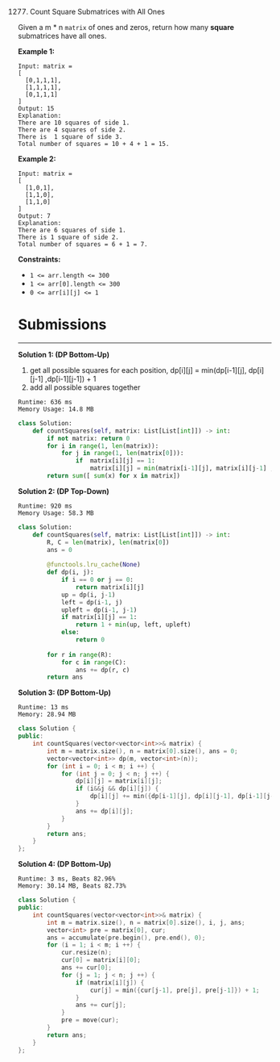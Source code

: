 1277. Count Square Submatrices with All Ones

Given a m * n `matrix` of ones and zeros, return how many **square** submatrices have all ones.

 

**Example 1:**
```
Input: matrix =
[
  [0,1,1,1],
  [1,1,1,1],
  [0,1,1,1]
]
Output: 15
Explanation: 
There are 10 squares of side 1.
There are 4 squares of side 2.
There is  1 square of side 3.
Total number of squares = 10 + 4 + 1 = 15.
```

**Example 2:**
```
Input: matrix = 
[
  [1,0,1],
  [1,1,0],
  [1,1,0]
]
Output: 7
Explanation: 
There are 6 squares of side 1.  
There is 1 square of side 2. 
Total number of squares = 6 + 1 = 7.
``` 

**Constraints:**

* `1 <= arr.length <= 300`
* `1 <= arr[0].length <= 300`
* `0 <= arr[i][j] <= 1`

# Submissions
---
**Solution 1: (DP Bottom-Up)**

1. get all possible squares for each position, dp[i][j] = min(dp[i-1][j], dp[i][j-1] ,dp[i-1][j-1]) + 1
1. add all possible squares together

```
Runtime: 636 ms
Memory Usage: 14.8 MB
```
```python
class Solution:
    def countSquares(self, matrix: List[List[int]]) -> int:
        if not matrix: return 0
        for i in range(1, len(matrix)):
            for j in range(1, len(matrix[0])):
                if  matrix[i][j] == 1:
                    matrix[i][j] = min(matrix[i-1][j], matrix[i][j-1] ,matrix[i-1][j-1]) + 1
        return sum([ sum(x) for x in matrix])  
```

**Solution 2: (DP Top-Down)**
```
Runtime: 920 ms
Memory Usage: 58.3 MB
```
```python
class Solution:
    def countSquares(self, matrix: List[List[int]]) -> int:
        R, C = len(matrix), len(matrix[0])
        ans = 0
        
        @functools.lru_cache(None)
        def dp(i, j):
            if i == 0 or j == 0:
                return matrix[i][j]
            up = dp(i, j-1)
            left = dp(i-1, j)
            upleft = dp(i-1, j-1)
            if matrix[i][j] == 1:
                return 1 + min(up, left, upleft)
            else:
                return 0
        
        for r in range(R):
            for c in range(C):
                ans += dp(r, c)
        return ans
```

**Solution 3: (DP Bottom-Up)**
```
Runtime: 13 ms
Memory: 28.94 MB
```
```c++
class Solution {
public:
    int countSquares(vector<vector<int>>& matrix) {
        int m = matrix.size(), n = matrix[0].size(), ans = 0;
        vector<vector<int>> dp(m, vector<int>(n));
        for (int i = 0; i < m; i ++) {
            for (int j = 0; j < n; j ++) {
                dp[i][j] = matrix[i][j];
                if (i&&j && dp[i][j]) {
                    dp[i][j] += min({dp[i-1][j], dp[i][j-1], dp[i-1][j-1]});
                }
                ans += dp[i][j];
            }
        }
        return ans;
    }
};
```

**Solution 4: (DP Bottom-Up)**
```
Runtime: 3 ms, Beats 82.96%
Memory: 30.14 MB, Beats 82.73%
```
```c++
class Solution {
public:
    int countSquares(vector<vector<int>>& matrix) {
        int m = matrix.size(), n = matrix[0].size(), i, j, ans;
        vector<int> pre = matrix[0], cur;
        ans = accumulate(pre.begin(), pre.end(), 0);
        for (i = 1; i < m; i ++) {
            cur.resize(n);
            cur[0] = matrix[i][0];
            ans += cur[0];
            for (j = 1; j < n; j ++) {
                if (matrix[i][j]) {
                    cur[j] = min({cur[j-1], pre[j], pre[j-1]}) + 1;
                }
                ans += cur[j];
            }
            pre = move(cur);
        }
        return ans;
    }
};
```
